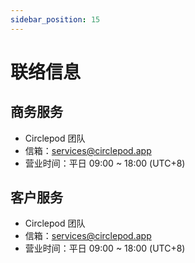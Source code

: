 ```yaml
---
sidebar_position: 15
---
```

# 联络信息

## 商务服务

- Circlepod 团队 
- 信箱：[services@circlepod.app](mailto:services@circlepod.app)
- 营业时间：平日 09:00 ~ 18:00 (UTC+8)  

## 客户服务

- Circlepod 团队 
- 信箱：[services@circlepod.app](mailto:services@circlepod.app)
- 营业时间：平日 09:00 ~ 18:00 (UTC+8) 